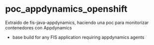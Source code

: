 # poc_appdynamics_openshift
Extraido de fis-java-appdynamics, haciendo una poc para monitorizar contenedores con Appdynamics

* base build for any FIS application requiring appdynamics agents
